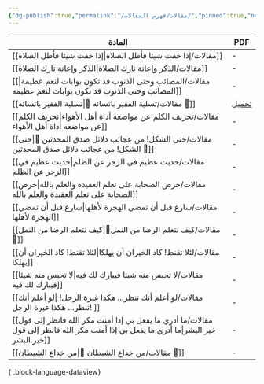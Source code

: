 ```yaml
---
{"dg-publish":true,"permalink":"/مقالات/فهرس المقالات/","pinned":true,"noteIcon":"✨"}
---
```



| المادة                                                                                                                                   | PDF                                  |
| ---------------------------------------------------------------------------------------------------------------------------------------- | ------------------------------------ |
| [[مقالات/إذا خفت شيئا فأطل الصلاة\|إذا خفت شيئا فأطل الصلاة]]                                                                         | \-                                   |
| [[مقالات/الذكر وإعانة تارك الصلاة\|الذكر وإعانة تارك الصلاة]]                                                                         | \-                                   |
| [[مقالات/المصائب وحتى الذنوب قد تكون بوابات لنعم عظيمة\|المصائب وحتى الذنوب قد تكون بوابات لنعم عظيمة]]                               | \-                                   |
| [[مقالات/تسلية الفقير باتسائه 📝\|تسلية الفقير باتسائه 📝]]                                                                           | [تحميل](https://t.me/AlMighwary/187) |
| [[مقالات/تحريف الكلم عن مواضعه أداة أهل الأهواء\|تحريف الكلم عن مواضعه أداة أهل الأهواء]]                                             | \-                                   |
| [[مقالات/حتى الشكل! من عجائب دلائل صدق المحدثين 📝\|حتى الشكل! من عجائب دلائل صدق المحدثين 📝]]                                       | \-                                   |
| [[مقالات/حديث عظيم في الزجر عن الظلم\|حديث عظيم في الزجر عن الظلم]]                                                                   | \-                                   |
| [[مقالات/حرص الصحابة على تعلم العقيدة والعلم بالله\|حرص الصحابة على تعلم العقيدة والعلم بالله]]                                       | \-                                   |
| [[مقالات/سارع قبل أن تمضي الهجرة لأهلها\|سارع قبل أن تمضي الهجرة لأهلها]]                                                             | \-                                   |
| [[مقالات/كيف نتعلم الرضا من النمل📝\|كيف نتعلم الرضا من النمل📝]]                                                                     | \-                                   |
| [[مقالات/لئلا تقنط! كاد الخيران أن يهلكا\|لئلا تقنط! كاد الخيران أن يهلكا]]                                                           | \-                                   |
| [[مقالات/لا تحبس منه شيئا فيبارك لك فيه\|لا تحبس منه شيئا فيبارك لك فيه]]                                                             | \-                                   |
| [[مقالات/لو أعلم أنك تنظر... هكذا غيرة الرجل! \|لو أعلم أنك تنظر... هكذا غيرة الرجل! ]]                                               | \-                                   |
| [[مقالات/ما أدري ما يفعل بي إذا أمنت مكر الله فانظر إلى قول خير البشر\|ما أدري ما يفعل بي إذا أمنت مكر الله فانظر إلى قول خير البشر]] | \-                                   |
| [[مقالات/من خداع الشيطان 📝\|من خداع الشيطان 📝]]                                                                                     | \-                                   |

{ .block-language-dataview}
